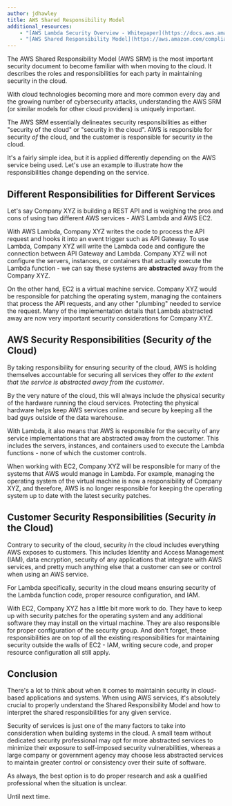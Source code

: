 ```yaml
---
author: jdhawley
title: AWS Shared Responsibility Model
additional_resources:
    - "[AWS Lambda Security Overview - Whitepaper](https://docs.aws.amazon.com/whitepapers/latest/security-overview-aws-lambda/security-overview-aws-lambda.pdf)"
    - "[AWS Shared Responsibility Model](https://aws.amazon.com/compliance/shared-responsibility-model/)"
---
```


The AWS Shared Responsibility Model (AWS SRM) is the most important security document to become familiar with when moving to the cloud. It describes the roles and responsibilities for each party in maintaining security in the cloud.

With cloud technologies becoming more and more common every day and the growing number of cybersecurity attacks, understanding the AWS SRM (or similar models for other cloud providers) is uniquely important.

The AWS SRM essentially delineates security responsibilities as either "security of the cloud" or "security in the cloud". AWS is responsible for security *of* the cloud, and the customer is responsible for security *in* the cloud.

It's a fairly simple idea, but it is applied differently depending on the AWS service being used. Let's use an example to illustrate how the responsibilities change depending on the service.

## Different Responsibilities for Different Services

Let's say Company XYZ is building a REST API and is weighing the pros and cons of using two different AWS services - AWS Lambda and AWS EC2.

With AWS Lambda, Company XYZ writes the code to process the API request and hooks it into an event trigger such as API Gateway. To use Lambda, Company XYZ will write the Lambda code and configure the connection between API Gateway and Lambda. Company XYZ will not configure the servers, instances, or containers that actually execute the Lambda function - we can say these systems are **abstracted** away from the Company XYZ.

On the other hand, EC2 is a virtual machine service. Company XYZ would be responsible for patching the operating system, managing the containers that process the API requests, and any other "plumbing" needed to service the request. Many of the implementation details that Lambda abstracted away are now very important security considerations for Company XYZ.

## AWS Security Responsibilities (Security *of* the Cloud)

By taking responsibility for ensuring security of the cloud, AWS is holding themselves accountable for securing all services they offer *to the extent that the service is abstracted away from the customer*. 

By the very nature of the cloud, this will always include the physical security of the hardware running the cloud services. Protecting the physical hardware helps keep AWS services online and secure by keeping all the bad guys outside of the data warehouse.

With Lambda, it also means that AWS is responsible for the security of any service implementations that are abstracted away from the customer. This includes the servers, instances, and containers used to execute the Lambda functions - none of which the customer controls.

When working with EC2, Company XYZ will be responsible for many of the systems that AWS would manage in Lambda. For example, managing the operating system of the virtual machine is now a responsibility of Company XYZ, and therefore, AWS is no longer responsible for keeping the operating system up to date with the latest security patches.

## Customer Security Responsibilities (Security *in* the Cloud)

Contrary to security of the cloud, security *in* the cloud includes everything AWS exposes to customers. This includes Identity and Access Management (IAM), data encryption, security of any applications that integrate with AWS services, and pretty much anything else that a customer can see or control when using an AWS service.

For Lambda specifically, security in the cloud means ensuring security of the Lambda function code, proper resource configuration, and IAM.

With EC2, Company XYZ has a little bit more work to do. They have to keep up with security patches for the operating system and any additional software they may install on the virtual machine. They are also responsible for proper configuration of the security group. And don't forget, these responsibilities are on top of all the existing responsibilities for maintaining security outside the walls of EC2 - IAM, writing secure code, and proper resource configuration all still apply.

## Conclusion

There's a lot to think about when it comes to maintainin security in cloud-based applications and systems. When using AWS services, it's absolutely crucial to properly understand the Shared Responsibility Model and how to interpret the shared responsibilities for any given service.

Security of services is just one of the many factors to take into consideration when building systems in the cloud. A small team without dedicated security professional may opt for more abstracted services to minimize their exposure to self-imposed security vulnerabilities, whereas a large company or government agency may choose less abstracted services to maintain greater control or consistency over their suite of software.

As always, the best option is to do proper research and ask a qualified professional when the situation is unclear.

Until next time.